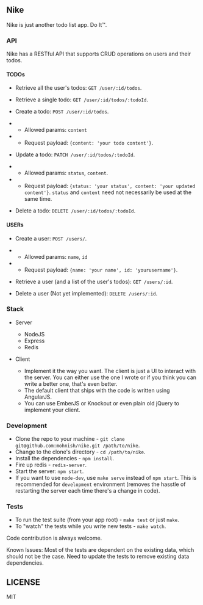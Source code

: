 
## Nike

Nike is just another todo list app. Do It™.

### API

Nike has a RESTful API that supports CRUD operations on users and their todos.

#### TODOs

- Retrieve all the user's todos: `GET /user/:id/todos`.

- Retrieve a single todo: `GET /user/:id/todos/:todoId`.

- Create a todo: `POST /user/:id/todos`.
- - Allowed params: `content`
- - Request payload: `{content: 'your todo content'}`.

- Update a todo: `PATCH /user/:id/todos/:todoId`.
- - Allowed params: `status`, `content`.
- - Request payload: `{status: 'your status', content: 'your updated content'}`. `status` and `content` need not necessarily be used at the same time.

- Delete a todo: `DELETE /user/:id/todos/:todoId`.

#### USERs

- Create a user: `POST /users/`.
- - Allowed params: `name`, `id`
- - Request payload: `{name: 'your name', id: 'yourusername'}`.

- Retrieve a user (and a list of the user's todos): `GET /users/:id`.

- Delete a user (Not yet implemented): `DELETE /users/:id`.

### Stack

- Server
	- NodeJS
	- Express
	- Redis

- Client
	- Implement it the way you want. The client is just a UI to interact with the server. You can either use the one I wrote or if you think you can write a better one, that's even better.
	- The default client that ships with the code is written using AngularJS.
	- You can use EmberJS or Knockout or even plain old jQuery to implement your client.

### Development

- Clone the repo to your machine - `git clone git@github.com:mohnish/nike.git /path/to/nike`.
- Change to the clone's directory - `cd /path/to/nike`.
- Install the dependencies - `npm install`.
- Fire up redis - `redis-server`.
- Start the server: `npm start`.
- If you want to use `node-dev`, use `make serve` instead of `npm start`. This is recommended for `development` environment (removes the hasstle of restarting the server each time there's a change in code).

### Tests

- To run the test suite (from your app root) - `make test` or just `make`.
- To "watch" the tests while you write new tests - `make watch`.

Code contribution is always welcome.

Known Issues: Most of the tests are dependent on the existing data, which should not be the case. Need to update the tests to remove existing data dependencies.

## LICENSE

MIT
